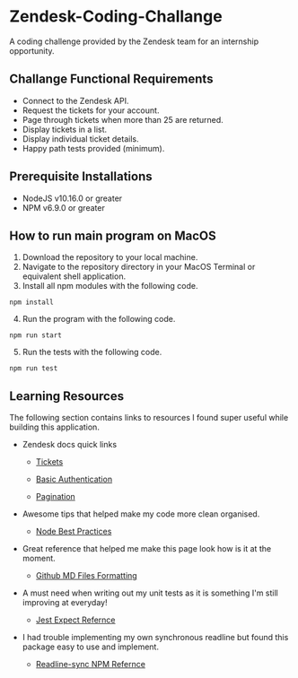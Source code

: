 # Zendesk-Coding-Challange

A coding challenge provided by the Zendesk team for an internship opportunity.

## Challange Functional Requirements

- Connect to the Zendesk API.
- Request the tickets for your account.
- Page through tickets when more than 25 are returned.
- Display tickets in a list.
- Display individual ticket details.
- Happy path tests provided (minimum).

## Prerequisite Installations

- NodeJS v10.16.0 or greater
- NPM v6.9.0 or greater

## How to run main program on MacOS

1. Download the repository to your local machine.
2. Navigate to the repository directory in your MacOS Terminal or equivalent shell application.
3. Install all npm modules with the following code.

```
npm install
```

4. Run the program with the following code.

```
npm run start
```

5. Run the tests with the following code.

```
npm run test
```

## Learning Resources

The following section contains links to resources I found super useful while building this application.

- Zendesk docs quick links

  - [Tickets](https://developer.zendesk.com/rest_api/docs/support/tickets#show-ticket)

  - [Basic Authentication](https://developer.zendesk.com/rest_api/docs/support/introduction#basic-authentication)

  - [Pagination](https://developer.zendesk.com/rest_api/docs/support/introduction#pagination)

- Awesome tips that helped make my code more clean organised.

  - [Node Best Practices](https://github.com/i0natan/nodebestpractices)

- Great reference that helped me make this page look how is it at the moment.

  - [Github MD Files Formatting](https://help.github.com/en/articles/basic-writing-and-formatting-syntax)

- A must need when writing out my unit tests as it is something I'm still improving at everyday!

  - [Jest Expect Refernce](https://jestjs.io/docs/en/expect.html)

- I had trouble implementing my own synchronous readline but found this package easy to use and implement.
  - [Readline-sync NPM Refernce](https://www.npmjs.com/package/readline-sync)
